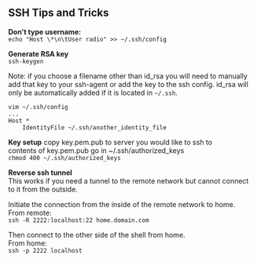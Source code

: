 SSH Tips and Tricks
-------------------

**Don't type username:**  
`echo "Host \*\n\tUser radio" >> ~/.ssh/config`  

**Generate RSA key**  
`ssh-keygen`  

Note: if you choose a filename other than id_rsa you will need to manually add that key to your ssh-agent or add the key to the ssh config. id_rsa will only be automatically added if it is located in `~/.ssh`.  
```
vim ~/.ssh/config
...
Host *
    IdentityFile ~/.ssh/another_identity_file
```

**Key setup**
copy key.pem.pub to server you would like to ssh to  
contents of key.pem.pub go in ~/.ssh/authorized_keys  
`chmod 400 ~/.ssh/authorized_keys`  

**Reverse ssh tunnel**  
This works if you need a tunnel to the remote network but cannot connect to it from the outside.  

Initiate the connection from the inside of the remote network to home.  
From remote:  
`ssh -R 2222:localhost:22 home.domain.com`  

Then connect to the other side of the shell from home.  
From home:  
`ssh -p 2222 localhost`  

